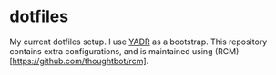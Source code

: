 # dotfiles

My current dotfiles setup.  I use [YADR](https://github.com/skwp/dotfiles) as a bootstrap.  This repository contains extra 
configurations, and is maintained using (RCM)[https://github.com/thoughtbot/rcm].
